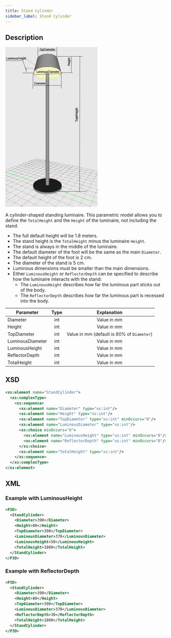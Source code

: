 ```yaml
---
title: Stand Cylinder
sidebar_label: Stand Cylinder
---
```


## Description

![Stand Cylinder Luminaire](/img/docs/geometry/parametric/stand-cylinder.webp)

A cylinder-shaped standing luminaire. This parametric model allows you to define the `TotalHeight` and the `Height` of the luminaire, not including the stand.

- The full default height will be 1.8 meters.
- The stand height is the `TotalHeight` minus the luminaire `Height`.
- The stand is always in the middle of the luminaire.
- The default diameter of the foot will be the same as the main `Diameter`.
- The default height of the foot is 2 cm.
- The diameter of the stand is 5 cm.
- Luminous dimensions must be smaller than the main dimensions.
- Either `LuminousHeight` or `ReflectorDepth` can be specified to describe how the luminaire interacts with the stand:
  - The `LuminousHeight` describes how far the luminous part sticks out of the body.
  - The `ReflectorDepth` describes how far the luminous part is recessed into the body.

| Parameter        | Type    | Explanation                                           |
| ---------------- | :-----: | :---------------------------------------------------: |
| Diameter         | int     | Value in mm                                           |
| Height           | int     | Value in mm                                           |
| TopDiameter      | int     | Value in mm (default is 80% of `Diameter`)            |
| LuminousDiameter | int     | Value in mm                                           |
| LuminousHeight   | int     | Value in mm                                           |
| ReflectorDepth   | int     | Value in mm                                           |
| TotalHeight      | int     | Value in mm                                           |

## XSD

```xml
<xs:element name="StandCylinder">
  <xs:complexType>
    <xs:sequence>
      <xs:element name="Diameter" type="xs:int"/>
      <xs:element name="Height" type="xs:int"/>
      <xs:element name="TopDiameter" type="xs:int" minOccurs="0"/>
      <xs:element name="LuminousDiameter" type="xs:int"/>
      <xs:choice minOccurs="0">
        <xs:element name="LuminousHeight" type="xs:int" minOccurs="0"/>
        <xs:element name="ReflectorDepth" type="xs:int" minOccurs="0"/>
      </xs:choice>
      <xs:element name="TotalHeight" type="xs:int"/>
    </xs:sequence>
  </xs:complexType>
</xs:element>
```

## XML
### Example with LuminousHeight

```xml
<P3D>
  <StandCylinder>
    <Diameter>390</Diameter>
    <Height>80</Height>
    <TopDiameter>390</TopDiameter>
    <LuminousDiameter>370</LuminousDiameter>
    <LuminousHeight>50</LuminousHeight>
    <TotalHeight>1800</TotalHeight>
  </StandCylinder>
</P3D>
```

### Example with ReflectorDepth

```xml
<P3D>
  <StandCylinder>
    <Diameter>390</Diameter>
    <Height>80</Height>
    <TopDiameter>390</TopDiameter>
    <LuminousDiameter>370</LuminousDiameter>
    <ReflectorDepth>30</ReflectorDepth>
    <TotalHeight>1800</TotalHeight>
  </StandCylinder>
</P3D>
```